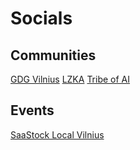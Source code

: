# Socials

## Communities

[GDG Vilnius](https://gdg.community.dev/gdg-vilnius/)
[LZKA](https://www.facebook.com/lzka.lt)
[Tribe of AI](https://www.tribeofai.com/)

## Events

[SaaStock Local Vilnius](https://local.saastock.com/vilnius/)

## 

